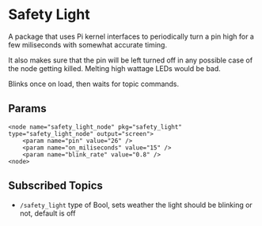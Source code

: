 # Safety Light

A package that uses Pi kernel interfaces to periodically turn a pin high for a few miliseconds with somewhat accurate timing.

It also makes sure that the pin will be left turned off in any possible case of the node getting killed. Melting high wattage LEDs would be bad.

Blinks once on load, then waits for topic commands.

## Params

	<node name="safety_light_node" pkg="safety_light" type="safety_light_node" output="screen">
		<param name="pin" value="26" />
		<param name="on_miliseconds" value="15" />
		<param name="blink_rate" value="0.8" />
	<node>

## Subscribed Topics

 - `/safety_light` type of Bool, sets weather the light should be blinking or not, default is off